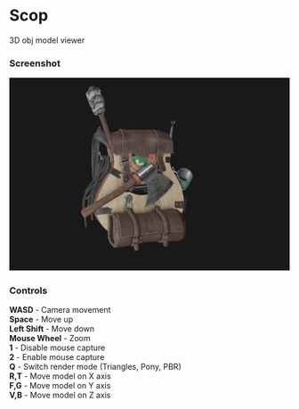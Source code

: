# Scop

3D obj model viewer

### Screenshot
![backpack](screenshots/backpack.png)

### Controls

**WASD** - Camera movement<br/>
**Space** - Move up<br/>
**Left Shift** - Move down<br/>
**Mouse Wheel** - Zoom<br/>
**1** - Disable mouse capture<br/>
**2** - Enable mouse capture<br/>
**Q** - Switch render mode (Triangles, Pony, PBR)<br/>
**R,T** - Move model on X axis<br/>
**F,G** - Move model on Y axis<br/>
**V,B** - Move model on Z axis

